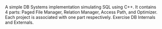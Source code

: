 A simple DB Systems implementation simulating SQL using C++.
It contains 4 parts: Paged File Manager, Relation Manager, Access Path, and Optimizer.
Each project is associated with one part respectively.
Exercise DB Internals and Externals.
